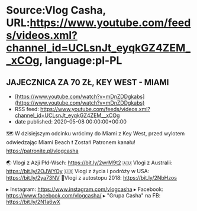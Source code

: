 # Source:Vlog Casha, URL:https://www.youtube.com/feeds/videos.xml?channel_id=UCLsnJt_eyqkGZ4ZEM__xCOg, language:pl-PL

## JAJECZNICA ZA 70 ZŁ, KEY WEST - MIAMI
 - [https://www.youtube.com/watch?v=mDnZDDgkabs](https://www.youtube.com/watch?v=mDnZDDgkabs)
 - RSS feed: https://www.youtube.com/feeds/videos.xml?channel_id=UCLsnJt_eyqkGZ4ZEM__xCOg
 - date published: 2020-05-08 00:00:00+00:00

🗺️ W dzisiejszym odcinku wrócimy do Miami z Key West, przed wylotem odwiedzając Miami Beach
❗ Zostań Patronem kanału! 
https://patronite.pl/vlogcasha

🌏 Vlogi z Azji Płd-Wsch: https://bit.ly/2wrM9t2
🇦🇺 Vlogi z Australii: https://bit.ly/2OJWYOy
🇺🇸 Vlogi z życia i podróży w USA: https://bit.ly/2ya73NV
🚙Vlogi z autostopu 2018: https://bit.ly/2NbHzos

▸ Instagram: https://www.instagram.com/vlogcasha
▸ Facebook: https://www.facebook.com/vlogcasha/
▸ "Grupa Casha" na FB: https://bit.ly/2N1a6wX

